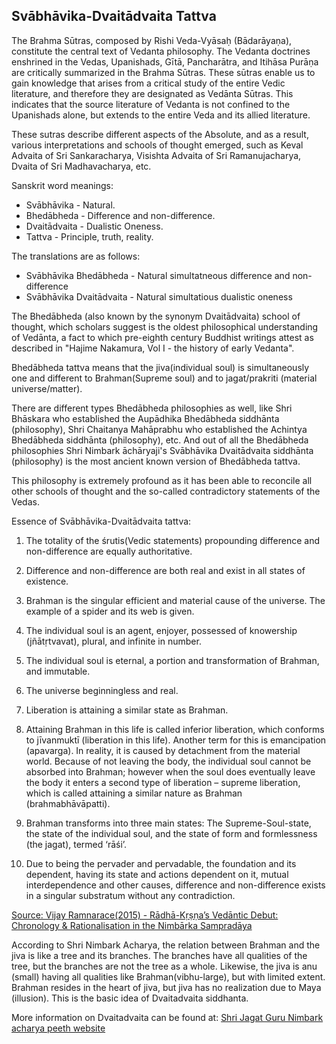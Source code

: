 ## Svābhāvika-Dvaitādvaita Tattva

The Brahma Sūtras, composed by Rishi Veda-Vyāsaḥ (Bādarāyaṇa), constitute the central text of Vedanta philosophy. The Vedanta doctrines enshrined in the Vedas, Upanishads, Gītā, Pancharātra, and Itihāsa Purāṇa are critically summarized in the Brahma Sūtras. These sūtras enable us to gain knowledge that arises from a critical study of the entire Vedic literature, and therefore they are designated as Vedānta Sūtras. This indicates that the source literature of Vedanta is not confined to the Upanishads alone, but extends to the entire Veda and its allied literature.

These sutras describe different aspects of the Absolute, and as a result, various interpretations and schools of thought emerged, such as Keval Advaita of Sri Sankaracharya, Visishta Advaita of Sri Ramanujacharya, Dvaita of Sri Madhavacharya, etc. 

Sanskrit word meanings:

- Svābhāvika - Natural.
- Bhedābheda - Difference and non-difference.
- Dvaitādvaita - Dualistic Oneness.
- Tattva - Principle, truth, reality.

The translations are as follows:
- Svābhāvika Bhedābheda - Natural simultatneous difference and non-difference 
- Svābhāvika Dvaitādvaita - Natural simultatious dualistic oneness
 
The Bhedābheda (also known by the synonym Dvaitādvaita) school of thought, which scholars suggest is the oldest philosophical understanding of Vedānta, a fact to which pre-eighth century Buddhist writings attest as described in "Hajime Nakamura, Vol I - the history of early Vedanta". 

Bhedābheda tattva means that the jiva(individual soul) is simultaneously one and different to Brahman(Supreme soul) and to jagat/prakriti (material universe/matter).

There are different types Bhedābheda philosophies as well, like Shri Bhāskara who established the Aupādhika Bhedābheda siddhānta (philosophy), Shri Chaitanya Mahāprabhu who established the Achintya Bhedābheda siddhānta (philosophy), etc. And out of all the Bhedābheda philosophies Shri Nimbark āchāryaji's Svābhāvika Dvaitādvaita siddhānta (philosophy) is the most ancient known version of Bhedābheda tattva.

This philosophy is extremely profound as it has been able to reconcile all other schools of thought and the so-called contradictory statements of the Vedas. 

Essence of Svābhāvika-Dvaitādvaita tattva:

1. The totality of the śrutis(Vedic statements) propounding difference and non-difference are equally authoritative.

2. Difference and non-difference are both real and exist in all states of existence.

3. Brahman is the singular efficient and material cause of the universe. The example of a spider and its web is given.

4. The individual soul is an agent, enjoyer, possessed of knowership (jñātṛtvavat), plural, and infinite in number.

5. The individual soul is eternal, a portion and transformation of Brahman, and immutable.

6. The universe beginningless and real.

7. Liberation is attaining a similar state as Brahman.

8. Attaining Brahman in this life is called inferior liberation, which conforms to jīvanmuktī (liberation in this life). Another term for this is emancipation (apavarga). In reality, it is caused by detachment from the material world. Because of not leaving the body, the individual soul cannot be absorbed into Brahman; however when the soul does eventually leave the body it enters a second type of liberation – supreme liberation, which is called attaining a similar nature as Brahman (brahmabhāvāpatti).

9. Brahman transforms into three main states: The Supreme-Soul-state, the state of the individual soul, and the state of form and formlessness (the jagat), termed ‘rāśi’.

10. Due to being the pervader and pervadable, the foundation and its dependent, having its state and actions dependent on it, mutual interdependence and other causes, difference and non-difference exists in a singular substratum without any contradiction.

[Source: Vijay Ramnarace(2015) - Rādhā-Kṛṣṇa’s Vedāntic Debut: Chronology & Rationalisation in the Nimbārka Sampradāya](https://era.ed.ac.uk/handle/1842/26018)

According to Shri Nimbark Acharya, the relation between Brahman and the jiva is like a tree and its branches. The branches have all qualities of the tree, but the branches are not the tree as a whole. Likewise, the jiva is anu (small) having all qualities like Brahman(vibhu-large), but with limited extent. Brahman resides in the heart of jiva, but jiva has no realization due to Maya (illusion). This is the basic idea of Dvaitadvaita siddhanta.

More information on Dvaitadvaita can be found at: [Shri Jagat Guru Nimbark acharya peeth website](http://shrijagatgurunimbarkacharyapeeth.org/index_files/philosophy.htm)